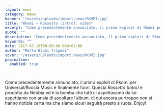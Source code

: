 ```yaml
---
layout: news
category: News
banner: "/assets/uploads/import.news/RKOMI.jpg"
title: "Rkomi – Rossetto (intro): video"
excerpt: "Come precedentemente annunciato, il primo exploit di Rkomi per Universal/Roccia Music è finalmente fuori. Questa Rossetto (Intro) è prodotta da Nebbia ed è la bomba che tutti ci aspettavamo da lui: aspettiamo con ansia di ascoltare l’album, di cui ancora purtroppo non si hanno notizie certa ma che siamo sicuri seguirà presto a ruota. Enjoy!"
quote: ""
description: "Come precedentemente annunciato, il primo exploit di Rkomi per Universal/Roccia Music è finalmente fuori. Questa Rossetto (Intro) è prodotta da Nebbia ed è la bomba che tutti ci aspettavamo da lui: aspettiamo con ansia di ascoltare l’album, di cui ancora purtroppo non si hanno notizie certa ma che siamo sicuri seguirà presto a ruota. Enjoy!"
keywords: ""
date: 2017-03-16T00:00:00.000+01:00
author: "Marta Blumi Tripodi"
cover: "/assets/uploads/import.news/RKOMI.jpg"
pagination:
  enabled: true

---
```


Come precedentemente annunciato, il primo exploit di Rkomi per Universal/Roccia Music è finalmente fuori. Questa _Rossetto (Intro)_ è prodotta da Nebbia ed è la bomba che tutti ci aspettavamo da lui: aspettiamo con ansia di ascoltare l’album, di cui ancora purtroppo non si hanno notizie certa ma che siamo sicuri seguirà presto a ruota. Enjoy!